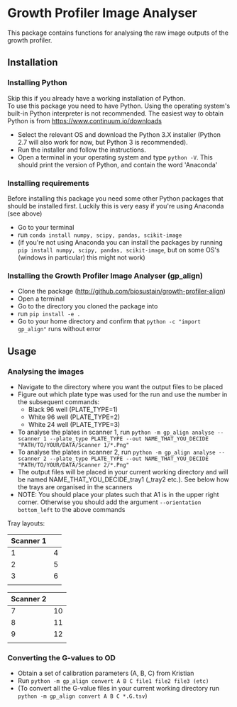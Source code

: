 # Growth Profiler Image Analyser
This package contains functions for analysing the raw image outputs of the growth profiler.

## Installation

### Installing Python
Skip this if you already have a working installation of Python.</br>
To use this package you need to have Python.
Using the operating system's built-in Python interpreter is not recommended.
The easiest way to obtain Python is from https://www.continuum.io/downloads
- Select the relevant OS and download the Python 3.X installer (Python 2.7 will also work for now, but Python 3 is recommended).
- Run the installer and follow the instructions.
- Open a terminal in your operating system and type `python -V`. This should print the version of Python, and contain the word 'Anaconda'

### Installing requirements
Before installing this package you need some other Python packages that should be installed first. Luckily this is very easy if you're using Anaconda (see above)
- Go to your terminal
- run `conda install numpy, scipy, pandas, scikit-image`
- (if you're not using Anaconda you can install the packages by running `pip install numpy, scipy, pandas, scikit-image`, but on some OS's (windows in particular) this might not work)


### Installing the Growth Profiler Image Analyser (gp_align)
- Clone the package (http://github.com/biosustain/growth-profiler-align)
- Open a terminal
- Go to the directory you cloned the package into
- run `pip install -e .`
- Go to your home directory and confirm that `python -c "import gp_align"` runs without error

## Usage

### Analysing the images
- Navigate to the directory where you want the output files to be placed
- Figure out which plate type was used for the run and use the number in the subsequent commands:
  - Black 96 well (PLATE_TYPE=1)
  - White 96 well (PLATE_TYPE=2)
  - White 24 well (PLATE_TYPE=3)
- To analyse the plates in scanner 1, run `python -m gp_align analyse --scanner 1 --plate_type PLATE_TYPE --out NAME_THAT_YOU_DECIDE "PATH/TO/YOUR/DATA/Scanner 1/*.Png"`
- To analyse the plates in scanner 2, run `python -m gp_align analyse --scanner 2 --plate_type PLATE_TYPE --out NAME_THAT_YOU_DECIDE "PATH/TO/YOUR/DATA/Scanner 2/*.Png"`
- The output files will be placed in your current working directory and will be named NAME_THAT_YOU_DECIDE_tray1 (_tray2 etc.). See below how the trays are organised in the scanners
- NOTE: You should place your plates such that A1 is in the upper right corner. Otherwise you should add the argument `--orientation bottom_left` to the above commands


Tray layouts:

| Scanner 1  |   |
|---|---|
| 1 | 4 |
| 2 | 5 |
| 3 | 6 |
|   |   |


| Scanner 2  |   |
|---|---|
| 7 | 10 |
| 8 | 11 |
| 9 | 12 |
|   |   |


### Converting the G-values to OD
- Obtain a set of calibration parameters (A, B, C) from Kristian
- Run `python -m gp_align convert A B C file1 file2 file3 (etc)`
- (To convert all the G-value files in your current working directory run `python -m gp_align convert A B C *.G.tsv`)
